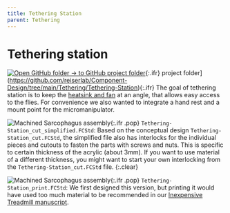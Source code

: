 ```yaml
---
title: Tethering Station
parent: Tethering
---
```



# Tethering station

[![Open GitHub folder]({{"/assets/img/GitHub-Mark-32px.png"|relative_url}}) → to GitHub project folder](https://github.com/reiserlab/Component-Design/tree/main/Support/Holder_Tablet){:.ifr}
 project folder](https://github.com/reiserlab/Component-Design/tree/main/Tethering/Tethering-Station){:.ifr}
The goal of tethering station is to keep the [heatsink and fan](https://www.adafruit.com/product/1335) at an angle, that allows easy access to the flies. For convenience we also wanted to integrate a hand rest and a mount point for the micromanipulator. 

![Machined Sarcophagus assembly]({{"/assets/img/Tethering/Tethering-Station/Tethering-Station_cut_simplified.png"|relative_url}}){:.ifr .pop}
`Tethering-Station_cut_simplified.FCStd`: Based on the conceptual design `Tethering-Station_cut.FCStd`, the simplified file also has interlocks for the individual pieces and cutouts to fasten the parts with screws and nuts. This is specific to certain thickness of the acrylic (about 3mm). If you want to use material of a different thickness, you might want to start your own interlocking from the `Tethering-Station_cut.FCStd` file.
{:.clear}

![Machined Sarcophagus assembly]({{"/assets/img/Tethering/Tethering-Station/Tethering-Station_print.png"|relative_url}}){:.ifr .pop}
`Tethering-Station_print.FCStd`: We first designed this version, but printing it would have used too much material to be recommended in our [Inexpensive Treadmill manuscript](/Inexpensive-Treadmill).